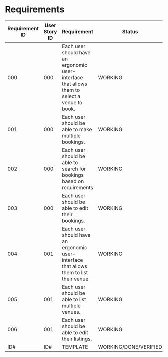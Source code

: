 # Requirements

| Requirement ID | User Story ID | Requirement | Status |
|----------------|---------------|-------------|--------|
|            000 |           000 | Each user should have an ergonomic user-interface that allows them to select a venue to book. | WORKING |
|            001 |           000 | Each user should be able to make multiple bookings. | WORKING |
|            002 |           000 | Each user should be able to search for bookings based on requirements | WORKING |
|            003 |           000 | Each user should be able to edit their bookings. | WORKING |
|            004 |           001 | Each user should have an ergonomic user-interface that allows them to list their venue | WORKING |
|            005 |           001 | Each user should be able to list multiple venues. | WORKING |
|            006 |           001 | Each user should be able to edit their listings. | WORKING |
|            ID# |           ID# | TEMPLATE | WORKING/DONE/VERIFIED |
